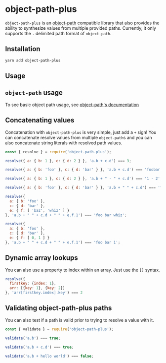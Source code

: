 # object-path-plus

`object-path-plus` is an [object-path] compatible library that also
provides the ability to synthesize values from multiple provided paths.
Currently, it only supports the `.` delimited path format of `object-path`.

## Installation
```sh
yarn add object-path-plus
```

## Usage

## `object-path` usage

To see basic object path usage, see [object-path's documentation]


## Concatenating values

Concatenation with `object-path-plus` is very simple, just add a `+` sign!
You can concatenate resolve values from multiple `object-path`s and you can
also concatenate string literals with resolved path values.

```js
const { resolve } = require('object-path-plus');

resolve({ a: { b: 1 }, c: { d: 2 } }, 'a.b + c.d') === 3;

resolve({ a: { b: 'foo' }, c: { d: 'bar' } }, 'a.b + c.d') === 'foobar';

resolve({ a: { b: 1 }, c: { d: 2 } }, 'a.b + " - " + c.d') === '1 - 2';

resolve({ a: { b: 'foo' }, c: { d: 'bar' } }, 'a.b + " " + c.d') === 'foo bar';

resolve({
  a: { b: 'foo' },
  c: { d: 'bar' },
  e: { f: [ 'baz', 'whiz' ] }
}, 'a.b + " " + c.d + " " + e.f.1') === 'foo bar whiz';

resolve({
  a: { b: 'foo' },
  c: { d: 'bar' },
  e: { f: [ 0, 1 ] }
}, 'a.b + " " + c.d + " " + e.f.1') === 'foo bar 1';
```

## Dynamic array lookups

You can also use a property to index within an array. Just use the `[]` syntax.

```js
resolve({
  firstkey: {index: 1},
  arr: [{key: 1}, {key: 2}]
}, 'arr[firstkey.index].key') === 2
```

## Validating object-path-plus paths

You can also test if a path is valid prior to trying to resolve a value with it.
```js
const { validate } = require('object-path-plus');

validate('a.b') === true;

validate('a.b + c.d') === true;

validate('a.b + hello world') === false;
```

[object-path's documentation]: https://github.com/mariocasciaro/object-path#usage
[object-path]: https://github.com/mariocasciaro/object-path